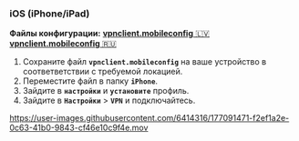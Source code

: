 ### iOS (iPhone/iPad)

**Файлы конфигурации:**
[**vpnclient.mobileconfig** 🇱🇻](https://s.fuckrkn1.xyz/client-conf/0.0.2/vpnclient.mobileconfig)
[**vpnclient.mobileconfig** 🇷🇺](https://s.fuckrkn1.xyz/client-conf/0.0.2/ru-vpnclient.mobileconfig)

1. Сохраните файл **``vpnclient.mobileconfig``** на ваше устройство в соответветствии с требуемой локацией.
2. Переместите файл в папку **``iPhone``**.
3. Зайдите в **``настройки``** и **``установите``** профиль.
4. Зайдите в **``Настройки``** > **``VPN``** и подключайтесь.


https://user-images.githubusercontent.com/6414316/177091471-f2ef1a2e-0c63-41b0-9843-cf46e10c9f4e.mov
